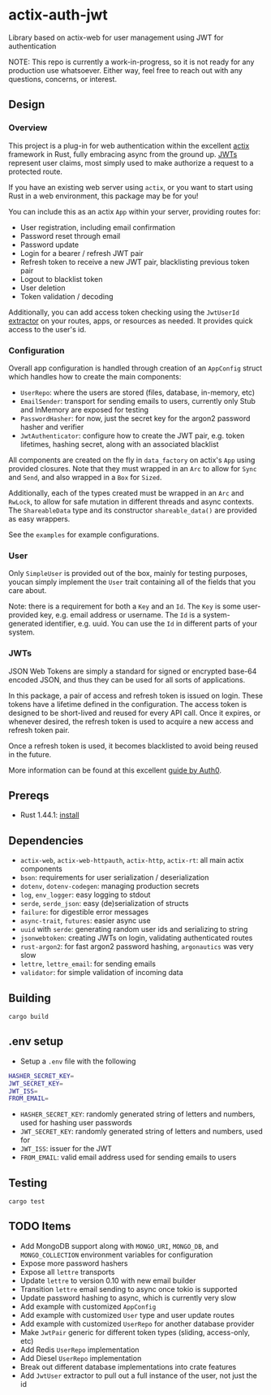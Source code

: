 # actix-auth-jwt

Library based on actix-web for user management using JWT for authentication

NOTE: This repo is currently a work-in-progress, so it is not ready for any 
production use whatsoever.  Either way, feel free to reach out with any
questions, concerns, or interest.

## Design

### Overview

This project is a plug-in for web authentication within the excellent
[actix](https://actix.rs/) framework in Rust, fully embracing async from the 
ground up.  [JWTs](https://jwt.io/) represent user claims, most simply used to
make authorize a request to a protected route.

If you have an existing web server using `actix`, or you want to start using
Rust in a web environment, this package may be for you!

You can include this as an actix `App` within your server, providing routes for:
* User registration, including email confirmation
* Password reset through email
* Password update
* Login for a bearer / refresh JWT pair
* Refresh token to receive a new JWT pair, blacklisting previous token pair
* Logout to blacklist token
* User deletion
* Token validation / decoding

Additionally, you can add access token checking using the `JwtUserId`
[extractor](https://actix.rs/docs/extractors/) on your routes, apps, or
resources as needed.  It provides quick access to the user's id.

### Configuration

Overall app configuration is handled through creation of an `AppConfig` struct
which handles how to create the main components:

* `UserRepo`: where the users are stored (files, database, in-memory, etc)
* `EmailSender`: transport for sending emails to users, currently only Stub and 
InMemory are exposed for testing
* `PasswordHasher`: for now, just the secret key for the argon2 password hasher
and verifier
* `JwtAuthenticator`: configure how to create the JWT pair, e.g. token
lifetimes, hashing secret, along with an associated blacklist

All components are created on the fly in `data_factory` on actix's `App` using
provided closures.  Note that they must wrapped in an `Arc` to allow for `Sync`
and `Send`, and also wrapped in a `Box` for `Sized`.

Additionally, each of the types created must be wrapped in an `Arc` and 
`RwLock`, to allow for safe mutation in different threads and async contexts.
The `ShareableData` type and its constructor `shareable_data()` are provided as
easy wrappers.

See the `examples` for example configurations.

### User

Only `SimpleUser` is provided out of the box, mainly for testing purposes,
youcan simply implement the `User` trait containing all of the fields that
you care about.

Note: there is a requirement for both a `Key` and an `Id`. The `Key` is some 
user-provided key, e.g. email address or username. The `Id` is a
system-generated identifier, e.g. uuid.  You can use the `Id` in different
parts of your system.

### JWTs

JSON Web Tokens are simply a standard for signed or encrypted base-64 encoded
JSON, and thus they can be used for all sorts of applications.

In this package, a pair of access and refresh token is issued on login.
These tokens have a lifetime defined in the configuration.  The access token is 
designed to be short-lived and reused for every API call.  Once it expires, or 
whenever desired, the refresh token is used to acquire a new access and refresh 
token pair.

Once a refresh token is used, it becomes blacklisted to avoid being reused
in the future.

More information can be found at this excellent
[guide by Auth0](https://auth0.com/blog/refresh-tokens-what-are-they-and-when-to-use-them/).

## Prereqs

* Rust 1.44.1: [install](https://www.rust-lang.org/tools/install)

## Dependencies

* `actix-web`, `actix-web-httpauth`, `actix-http`, `actix-rt`: all main actix components
* `bson`: requirements for user serialization / deserialization
* `dotenv`, `dotenv-codegen`: managing production secrets
* `log`, `env_logger`: easy logging to stdout
* `serde`, `serde_json`: easy (de)serialization of structs
* `failure`: for digestible error messages
* `async-trait`, `futures`: easier async use
* `uuid` with `serde`: generating random user ids and serializing to string
* `jsonwebtoken`: creating JWTs on login, validating authenticated routes
* `rust-argon2`: for fast argon2 password hashing, `argonautics` was very slow
* `lettre`, `lettre_email`: for sending emails
* `validator`: for simple validation of incoming data

## Building

`cargo build`

## .env setup

* Setup a `.env` file with the following
```bash
HASHER_SECRET_KEY=
JWT_SECRET_KEY=
JWT_ISS=
FROM_EMAIL=
```
* `HASHER_SECRET_KEY`: randomly generated string of letters and numbers,
used for hashing user passwords
* `JWT_SECRET_KEY`: randomly generated string of letters and numbers, used for
* `JWT_ISS`: issuer for the JWT
* `FROM_EMAIL`: valid email address used for sending emails to users

## Testing

`cargo test`

## TODO Items

* Add MongoDB support along with `MONGO_URI`, `MONGO_DB`, and `MONGO_COLLECTION`
environment variables for configuration
* Expose more password hashers
* Expose all `lettre` transports
* Update `lettre` to version 0.10 with new email builder
* Transition `lettre` email sending to async once tokio is supported
* Update password hashing to async, which is currently very slow
* Add example with customized `AppConfig`
* Add example with customized `User` type and user update routes
* Add example with customized `UserRepo` for another database provider
* Make `JwtPair` generic for different token types (sliding, access-only, etc)
* Add Redis `UserRepo` implementation
* Add Diesel `UserRepo` implementation
* Break out different database implementations into crate features
* Add `JwtUser` extractor to pull out a full instance of the user, not just the id
